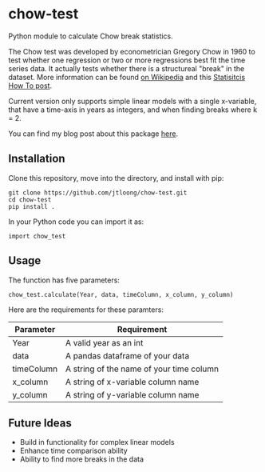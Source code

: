 # chow-test
Python module to calculate Chow break statistics. 

The Chow test was developed by econometrician Gregory Chow in 1960 to test whether one regression or two or more regressions best fit the time series data. It actually tests whether there is a structureal "break" in the dataset. More information can be found [on Wikipedia](https://en.wikipedia.org/wiki/Chow_test) and this [Statisitcis How To post](http://www.statisticshowto.com/chow-test/). 

Current version only supports simple linear models with a single x-variable, that have a time-axis in years as integers, and when finding breaks where k = 2. 

You can find my blog post about this package [here](http://joshualoong.com/2018/01/05/Building-the-Python-chow-test-Package/).

## Installation
Clone this repository, move into the directory, and install with pip:
```
git clone https://github.com/jtloong/chow-test.git
cd chow-test
pip install .
```
In your Python code you can import it as:
```
import chow_test
```

## Usage
The function has five parameters:
```
chow_test.calculate(Year, data, timeColumn, x_column, y_column)
```
Here are the requirements for these paramters:

| Parameter | Requirement                              |
|-----------|------------------------------------------|
| Year      | A valid year as an int                   |
| data      | A pandas dataframe of your data          |
| timeColumn| A string of the name of your time column |
| x_column  | A string of x-variable column name       |
| y_column  | A string of y-variable column name       |

## Future Ideas

* Build in functionality for complex linear models
* Enhance time comparison ability
* Ability to find more breaks in the data
